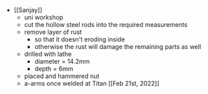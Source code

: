 - [[Sanjay]]
	- uni workshop
	- cut the hollow steel rods into the required measurements
	- remove layer of rust
		- so that it doesn't eroding inside
		- otherwise the rust will damage the remaining parts as well
	- drilled with lathe
		- diameter = 14.2mm
		- depth = 6mm
	- placed and hammered nut
	- a-arms once welded at Titan [[Feb 21st, 2022]]